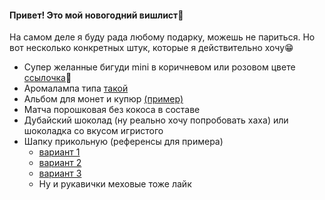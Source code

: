 <h4>Привет! Это мой новогодний вишлист🎁</h4>
<p>На самом деле я буду рада любому подарку, можешь не париться. Но вот несколько конкретных штук, которые я действительно хочу😁</p>
<ul>
<li>Супер желанные бигуди mini в коричневом или розовом цвете <a href="https://www.wildberries.ru/catalog/61637214/detail.aspx?targetUrl=GP%7C1%7CSNT%7CIT%7C%7C195571971%7C%7C%7C%7C%7Cqid1185749351702282605020241001081300%7C%7C%7C%7CMain&size=109248647">ссылочка</a>💅
</li>

<li>Аромалампа типа <a href="https://ozon.ru/t/ZV9bn3">такой</a></li>


<li>Альбом для монет и купюр <a href="https://ozon.ru/t/kbv52rn">(пример)</a></li>

<li>Матча порошковая без кокоса в составе</li>

<li>Дубайский шоколад (ну реально хочу попробовать хаха) или шоколадка со вкусом игристого</li>

<li>Шапку прикольную (референсы для примера)
  <ul><li>
<a href="https://www.wildberries.ru/catalog/197274419/detail.aspx?targetUrl=MS&size=319922812">вариант 1</a>
    </li>
    <li>
  <a href="https://www.wildberries.ru/catalog/258160510/detail.aspx?targetUrl=SI&size=401760350">вариант 2</a>
      </li>
    <li>
  <a href="https://www.wildberries.ru/catalog/294222881/detail.aspx?targetUrl=MS&size=448458726">вариант 3</a>
      </li>
</li>

<li>Ну и рукавички меховые тоже лайк</li>

<a href=""></a>
